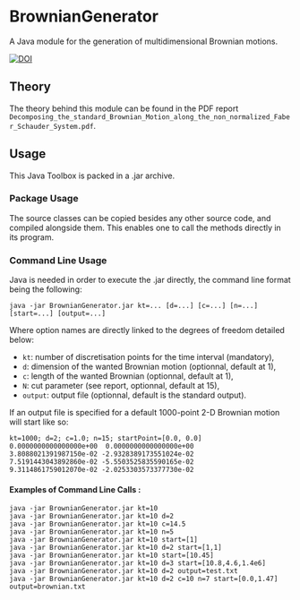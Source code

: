 # BrownianGenerator
A Java module for the generation of multidimensional Brownian motions.

[![DOI](https://zenodo.org/badge/DOI/10.5281/zenodo.1420230.svg)](https://doi.org/10.5281/zenodo.1420230)

## Theory
The theory behind this module can be found in the PDF report `Decomposing_the_standard_Brownian_Motion_along_the_non_normalized_Faber_Schauder_System.pdf`.

##  Usage
This Java Toolbox is packed in a .jar archive.

### Package Usage
The source classes can be copied besides any other source code, and compiled alongside them. This enables one to call the methods directly in its program.

### Command Line Usage
Java is needed in order to execute the .jar directly, the command line format being the following:
```
java -jar BrownianGenerator.jar kt=... [d=...] [c=...] [n=...] [start=...] [output=...]
```
Where option names are directly linked to the degrees of freedom detailed below:
- `kt`: number of discretisation points for the time interval (mandatory),
- `d`: dimension of the wanted Brownian motion (optionnal, default at 1),
- `c`: length of the wanted Brownian (optionnal, default at 1),
- `N`: cut parameter (see report, optionnal, default at 15),
- `output`: output file (optionnal, default is the standard output).

If an output file is specified for a default 1000-point 2-D Brownian motion will start like so:
```
kt=1000; d=2; c=1.0; n=15; startPoint=[0.0, 0.0]
0.0000000000000000e+00  0.0000000000000000e+00
3.8088021391987150e-02 -2.9328389173551024e-02
7.5191443043892860e-02 -5.5503525835590165e-02
9.3114861759012070e-02 -2.0253303573377730e-02
```

#### Examples of Command Line Calls :
```
java -jar BrownianGenerator.jar kt=10
java -jar BrownianGenerator.jar kt=10 d=2
java -jar BrownianGenerator.jar kt=10 c=14.5
java -jar BrownianGenerator.jar kt=10 n=5
java -jar BrownianGenerator.jar kt=10 start=[1]
java -jar BrownianGenerator.jar kt=10 d=2 start=[1,1]
java -jar BrownianGenerator.jar kt=10 start=[10.45]
java -jar BrownianGenerator.jar kt=10 d=3 start=[10.8,4.6,1.4e6]
java -jar BrownianGenerator.jar kt=10 d=2 output=test.txt
java -jar BrownianGenerator.jar kt=10 d=2 c=10 n=7 start=[0.0,1.47] output=brownian.txt
```
